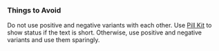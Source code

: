 ### Things to Avoid
Do not use positive and negative variants with each other. Use <a href="https://playbook.powerapp.cloud/kits/pill">Pill Kit</a> to show status if the text is short. Otherwise, use positive and negative variants and use them sparingly. 
